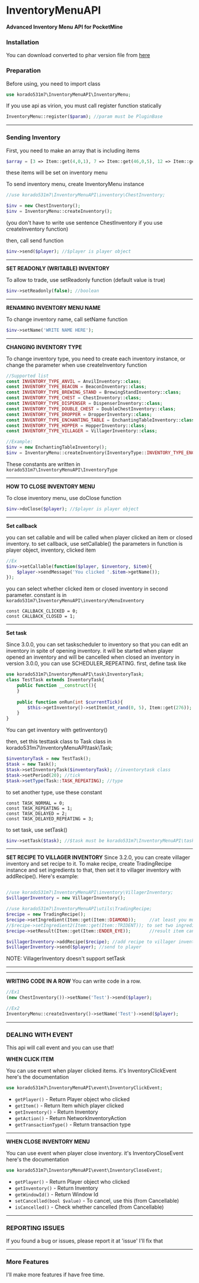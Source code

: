 # InventoryMenuAPI
**Advanced Inventory Menu API for PocketMine**

### Installation
You can download converted to phar version file from [here](https://poggit.pmmp.io/ci/korado531m7/InventoryMenuAPI/InventoryMenuAPI)

### Preparation
Before using, you need to import class
```php
use korado531m7\InventoryMenuAPI\InventoryMenu;
```

If you use api as virion, you must call register function statically
```php
InventoryMenu::register($param); //param must be PluginBase
```

___

### Sending Inventory
First, you need to make an array that is including items
```php
$array = [3 => Item::get(4,0,1), 7 => Item::get(46,0,5), 12 => Item::get(246,0,1), 14 => Item::get(276,0,1)->setCustomName('MysterySword!')];
```
these items will be set on inventory menu

To send inventory menu, create InventoryMenu instance
```php
//use korado531m7\InventoryMenuAPI\inventory\ChestInventory;

$inv = new ChestInventory();
$inv = InventoryMenu::createInventory();
```
(you don't have to write use sentence ChestInventory if you use createInventory function)

then, call send function
```php
$inv->send($player); //$player is player object
```

___

**SET READONLY (WRITABLE) INVENTORY**

To allow to trade, use setReadonly function (default value is true)
```php
$inv->setReadonly(false); //boolean
```

___

**RENAMING INVENTORY MENU NAME**

To change inventory name, call setName function
```php
$inv->setName('WRITE NAME HERE');
```

___

**CHANGING INVENTORY TYPE**

To change inventory type, you need to create each inventory instance, or change the parameter when use createInventory function
```php
//Supported list
const INVENTORY_TYPE_ANVIL = AnvilInventory::class;
const INVENTORY_TYPE_BEACON = BeaconInventory::class;
const INVENTORY_TYPE_BREWING_STAND = BrewingStandInventory::class;
const INVENTORY_TYPE_CHEST = ChestInventory::class;
const INVENTORY_TYPE_DISPENSER = DispenserInventory::class;
const INVENTORY_TYPE_DOUBLE_CHEST = DoubleChestInventory::class;
const INVENTORY_TYPE_DROPPER = DropperInventory::class;
const INVENTORY_TYPE_ENCHANTING_TABLE = EnchantingTableInventory::class;
const INVENTORY_TYPE_HOPPER = HopperInventory::class;
const INVENTORY_TYPE_VILLAGER = VillagerInventory::class;
```

```php
//Example:
$inv = new EnchantingTableInventory();
$inv = InventoryMenu::createInventory(InventoryType::INVENTORY_TYPE_ENCHANTING_TABLE);
```
These constants are written in `korado531m7\InventoryMenuAPI\InventoryType`

___

**HOW TO CLOSE INVENTORY MENU**

To close inventory menu, use doClose function
```php
$inv->doClose($player); //$player is player object
```

___

**Set callback**

you can set callable and will be called when player clicked an item or closed inventory.
to set callback, use setCallable()
the parameters in function is player object, inventory, clicked item
```php
//Ex
$inv->setCallable(function($player, $inventory, $item){
    $player->sendMessage('You clicked '.$item->getName());
});
```
you can select whether clicked item or closed inventory in second parameter.
constant is in `korado531m7\InventoryMenuAPI\inventory\MenuInventory`
```
const CALLBACK_CLICKED = 0;
const CALLBACK_CLOSED = 1;
```

___

**Set task**

Since 3.0.0, you can set taskscheduler to inventory so that you can edit an inventory in spite of opening inventory.
it will be started when player opened an inventory and will be cancelled when closed an inventory
in version 3.0.0, you can use SCHEDULER_REPEATING.
first, define task like
```php
use korado531m7\InventoryMenuAPI\task\InventoryTask;
class TestTask extends InventoryTask{
    public function __construct(){
    }
    
    public function onRun(int $currentTick){
        $this->getInventory()->setItem(mt_rand(0, 5), Item::get(276));
    }
}
```
You can get inventory with getInventory()

then, set this testtask class to Task class in korado531m7\InventoryMenuAPI\task\Task;
```php
$inventoryTask = new TestTask();
$task = new Task();
$task->setInventoryTask($inventoryTask); //inventorytask class
$task->setPeriod(20); //tick
$task->setType(Task::TASK_REPEATING); //type
```
to set another type, use these constant
```
const TASK_NORMAL = 0;
const TASK_REPEATING = 1;
const TASK_DELAYED = 2;
const TASK_DELAYED_REPEATING = 3;
```

to set task, use setTask()
```php
$inv->setTask($task); //$task must be korado531m7\InventoryMenuAPI\task\Task
```

___
**SET RECIPE TO VILLAGER INVENTORY**
Since 3.2.0, you can create villager inventory and set recipe to it.
To make recipe, create TradingRecipe instance and set ingredients to that, then set it to villager inventory with addRecipe().
Here's example:
```php

//use korado531m7\InventoryMenuAPI\inventory\VillagerInventory;
$villagerInventory = new VillagerInventory();

//use korado531m7\InventoryMenuAPI\utils\TradingRecipe;
$recipe = new TradingRecipe();
$recipe->setIngredient(Item::get(Item::DIAMOND));     //at least you must set an ingredient
//$recipe->setIngredient2(Item::get(Item::TRIDENT)); to set two ingredients, use setIngredient2() function
$recipe->setResult(Item::get(Item::ENDER_EYE));       //result item can trade from ingredient

$villagerInventory->addRecipe($recipe); //add recipe to villager inventory
$villagerInventory->send($player); //send to player
```
NOTE: VillagerInventory doesn't support setTask
___

___

**WRITING CODE IN A ROW**
You can write code in a row.
```php
//Ex1
(new ChestInventory())->setName('Test')->send($player);

//Ex2
InventoryMenu::createInventory()->setName('Test')->send($player);
```

___

### DEALING WITH EVENT
This api will call event and you can use that!

**WHEN CLICK ITEM**

You can use event when player clicked items.
it's InventoryClickEvent
here's the documentation
```php
use korado531m7\InventoryMenuAPI\event\InventoryClickEvent;
```
* `getPlayer()`          - Return Player object who clicked
* `getItem()`            - Return Item which player clicked
* `getInventory()`       - Return Inventory
* `getAction()`          - Return NetworkInventoryAction
* `getTransactionType()` - Return transaction type

___

**WHEN CLOSE INVENTORY MENU**

You can use event when player close inventory.
it's InventoryCloseEvent
here's the documentation
```php
use korado531m7\InventoryMenuAPI\event\InventoryCloseEvent;
```
* `getPlayer()`                     - Return Player object who clicked
* `getInventory()`                  - Return Inventory
* `getWindowId()`                   - Return Window Id
* `setCancelled(bool $value)`       - To cancel, use this     (from Cancellable)
* `isCancelled()`                   - Check whether cancelled (from Cancellable)

___

### REPORTING ISSUES
If you found a bug or issues, please report it at 'issue'
I'll fix that

___

### More Features
I'll make more features if have free time.
